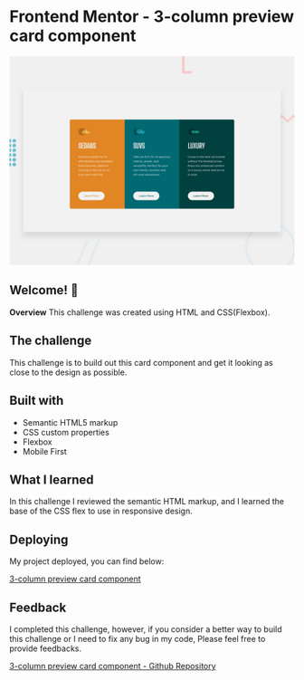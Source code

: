 # Frontend Mentor - 3-column preview card component

![Design preview for the 3-column preview card component coding challenge](./design/desktop-preview.jpg)

## Welcome! 👋

**Overview**
This challenge was created using HTML and CSS(Flexbox). 

## The challenge

This challenge is to build out this card component and get it looking as close to the design as possible. 

## Built with

- Semantic HTML5 markup
- CSS custom properties
- Flexbox
- Mobile First

## What I learned

In this challenge I reviewed the semantic HTML markup, and I learned the base of the CSS flex to use in responsive design.

## Deploying 

My project deployed, you can find below:

[3-column preview card component](https://scarleths.github.io/3-column.github.io/)
## Feedback

I completed this challenge, however, if you consider a better way to build this challenge or I need to fix any bug in my code, Please feel free to provide feedbacks.

[3-column preview card component - Github Repository](https://github.com/ScarlethS/3-column.github.io)
 

